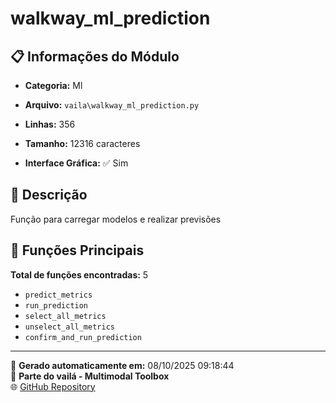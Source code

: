 # walkway_ml_prediction

## 📋 Informações do Módulo

- **Categoria:** Ml
- **Arquivo:** `vaila\walkway_ml_prediction.py`
- **Linhas:** 356
- **Tamanho:** 12316 caracteres


- **Interface Gráfica:** ✅ Sim

## 📖 Descrição

Função para carregar modelos e realizar previsões

## 🔧 Funções Principais

**Total de funções encontradas:** 5

- `predict_metrics`
- `run_prediction`
- `select_all_metrics`
- `unselect_all_metrics`
- `confirm_and_run_prediction`




---

📅 **Gerado automaticamente em:** 08/10/2025 09:18:44  
🔗 **Parte do vailá - Multimodal Toolbox**  
🌐 [GitHub Repository](https://github.com/vaila-multimodaltoolbox/vaila)

